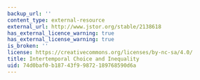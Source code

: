 ```yaml
---
backup_url: ''
content_type: external-resource
external_url: http://www.jstor.org/stable/2138618
has_external_licence_warning: true
has_external_license_warning: true
is_broken: ''
license: https://creativecommons.org/licenses/by-nc-sa/4.0/
title: Intertemporal Choice and Inequality
uid: 74d0baf0-b187-43f9-9872-189768590d6a
---
```

